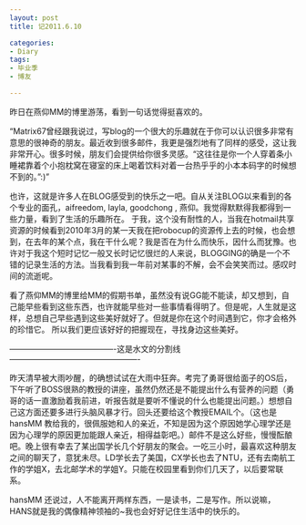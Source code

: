 ```yaml
---
layout: post
title: 记2011.6.10

categories:
- Diary
tags:
- 毕业季
- 博友

---
```


昨日在燕仰MM的博里游荡，看到一句话觉得挺喜欢的。

“Matrix67曾经跟我说过，写blog的一个很大的乐趣就在于你可以认识很多非常有意思的很神奇的朋友。最近收到很多邮件，我更是强烈地有了同样的感受，这让我非常开心。很多时候，朋友们会提供给你很多灵感。“这往往是你一个人穿着条小睡裙靠着个小抱枕窝在寝室的床上喝着饮料对着一台热乎乎的小本本码字的时候想不到的。”:)”

也许，这就是许多人在BLOG感受到的快乐之一吧。自从关注BLOG以来看到的各个专业的面孔，aifreedom, layla, goodchong , 燕仰。我觉得默默得我都得到一些力量，看到了生活的乐趣所在。
于我，这个没有耐性的人，当我在hotmail共享资源的时候看到2010年3月的某一天我在把robocup的资源传上去的时候，也会想到，在去年的某个点，我在干什么呢？我是否在为什么而快乐，因什么而犹豫。也许对于我这个短时记忆一般又长时记忆很烂的人来说，BLOGGING的确是一个不错的记录生活的方法。当我看到我一年前对某事的不解，会不会笑笑而过。感叹时间的流逝呢。

看了燕仰MM的博里给MM的假期书单，虽然没有说GG能不能读，却又想到，自己能早些看到这些东西，也许就能早些对一些事情看得明了。但是呢，人生就是这样，总想自己早些遇到这些美好就好了。但就是你在这个时间遇到它，你才会格外的珍惜它。
所以我们更应该好好的把握现在，寻找身边这些美好。

—————————————-这是水文的分割线————————————————-

昨天清早被大雨吵醒，的确想试试在大雨中狂奔。考完了勇哥很给面子的OS后，下午听了BOSS很熟的教授的讲座，虽然仍然还是不能提出什么有营养的问题（勇哥的话一直激励着我前进，听报告就是要听不懂说的什么也能提出问题。）想想自己这方面还要多进行头脑风暴才行。回头还要给这个教授EMAIL个。（这也是hansMM 教给我的，很佩服她和人的亲近，不知是因为这个原因她学心理学还是因为心理学的原因更加能跟人亲近，相得益彰吧。）邮件不是这么好些，慢慢酝酿吧。晚上很有幸去了某出国学长几个好朋友的聚会。一吃三小时，最喜欢这种朋友之间的聊天了，意犹未尽。LD学长去了美国，CX学长也去了NTU，还有去南航工作的学姐X，去北邮学术的学姐Y。只能在校园里看到你们几天了，以后要常联系。

hansMM 还说过，人不能离开两样东西，一是读书，二是写作。所以说嘛，HANS就是我的偶像精神领袖的\~我也会好好记住生活中的快乐的。